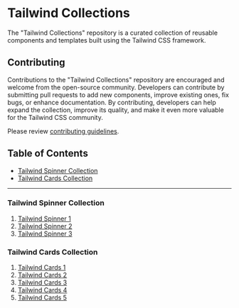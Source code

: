# Tailwind Collections

The "Tailwind Collections" repository is a curated collection of reusable components and templates built using the Tailwind CSS framework.

## Contributing

Contributions to the "Tailwind Collections" repository are encouraged and welcome from the open-source community. Developers can contribute by submitting pull requests to add new components, improve existing ones, fix bugs, or enhance documentation. By contributing, developers can help expand the collection, improve its quality, and make it even more valuable for the Tailwind CSS community.

Please review [contributing guidelines](https://github.com/shamimsikder/tailwind-collections/blob/main/CONTRIBUTING.md).

## Table of Contents

- [Tailwind Spinner Collection ](#tailwind-spinner-collection)
- [Tailwind Cards Collection](#tailwind-cards-collection)

<hr>

### Tailwind Spinner Collection 
1. [Tailwind Spinner 1](https://codepen.io/egoistdeveloper/pen/KKyxZZN)
2. [Tailwind Spinner 2](https://codepen.io/shamimsikder/pen/rNQMrXM)
3. [Tailwind Spinner 3](https://codepen.io/shamimsikder/pen/NWERgBm)

### Tailwind Cards Collection

 1. [Tailwind Cards 1](https://codepen.io/shamimsikder/pen/abQmaZL)
 1. [Tailwind Cards 2](https://codepen.io/shamimsikder/pen/ExONQgp)
 1. [Tailwind Cards 3](https://codepen.io/shamimsikder/pen/ExONQLG)
 1. [Tailwind Cards 4](https://codepen.io/shamimsikder/pen/YzRpLJR)
 1. [Tailwind Cards 5](https://codepen.io/shamimsikder/pen/PoxbLpJ)

